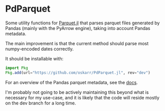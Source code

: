 # PdParquet
Some utility functions for [Parquet.jl](https://github.com/JuliaIO/Parquet.jl) that parses parquet files generated by Pandas (mainly with the PyArrow engine), taking into account Pandas metadata.

The main improvement is that the current method should parse most numpy-encoded dates correctly.

It should be installable with:
```julia
import Pkg
Pkg.add(url="https://github.com/oskarr/PdParquet.jl", rev="dev")
```

For an overview of the Pandas parquet metadata, see the [docs](https://pandas.pydata.org/pandas-docs/version/2.2/development/developer.html).

I'm probably not going to be actively maintaining this beyond what is necessary for my use-case, and it is likely that the code will reside mostly on the dev branch for a long time.